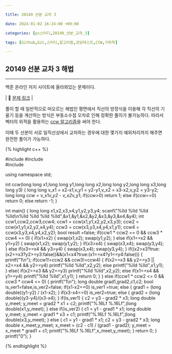 ```yaml
---

title: 20149 선분 교차 3

date: 2024-01-02 16:24:00 +09:00

categories: [ps스터디,20149_선분_교차_3]

tags: [Github,Git,스터디,알고리즘,코딩테스트,CCW,기하학]

---
```


## 20149 선분 교차 3 해법
---
백준 온라인 저지 사이트에 올라와있는 문제이다.

| :link:  [문제 링크](https://www.acmicpc.net/problem/20149)  |

풀이 할 때 일반적으로 떠오르는 해법인 평면에서 직선의 방정식을 이용해 각 직선의 기울기 등을 계산하는 방식은 부동소수점 오차로 인해 정확한 풀이가 불가능하다. 따라서 벡터의 외적을 활용하는 [ccw 알고리즘](https://degurii.tistory.com/47)을 써야 한다.

이때 두 선분이 서로 일직선상에서 교차하는 경우에 대한 몇가지 예외처리까지 해주면 완전한 풀이가 가능하다.


{% highlight c++ %}

#include<cstdio>
#include<cmath>  
#include<algorithm>

using namespace std;

int ccw(long long x1,long long y1,long long x2,long long y2,long long x3,long long y3)
{
	long long v_x1 = x2-x1,v_y1 = y2-y1,v_x2 = x3-x2,v_y2 = y3-y2;
	long long ccw = v_x1*v_y2 - v_x2*v_y1;
	if(ccw>0) return 1;
	else if(ccw==0) return 0;
	else return -1;
}

int main()
{
	long long x1,x2,x3,x4,y1,y2,y3,y4;
	scanf("%lld %lld %lld %lld\n%lld %lld %lld %lld",&x1,&y1,&x2,&y2,&x3,&y3,&x4,&y4);
	int ccw1,ccw2,ccw3,ccw4;
	ccw1 = ccw(x1,y1,x2,y2,x3,y3);
	ccw2 = ccw(x1,y1,x2,y2,x4,y4);
	ccw3 = ccw(x3,y3,x4,y4,x1,y1);
	ccw4 = ccw(x3,y3,x4,y4,x2,y2);
	bool result =false;
	if(ccw1 * ccw2 == 0 && ccw3 * ccw4 == 0)
	{
			if(x1>x2)
			{
				swap(x1,x2);
				swap(y1,y2);
			}
			else if(x1==x2 && y1>y2)
			{
				swap(x1,x2);
				swap(y1,y2);
			}
			if(x3>x4)
			{
				swap(x3,x4);
				swap(y3,y4);
			}
			else if(x3==x4 && y3>y4)
			{
				swap(x3,x4);
				swap(y3,y4);
			}
			if((x2>x3?true:(x2==x3?y2>=y3:false))&&(x1<x4?true:(x1==x4?y1<=y4:false)))
			{
				printf("1\n");
				if(ccw1!=ccw2 && ccw3!=ccw4)
				{
					if(x2==x3 && y2==y3 || x2==x4 && y2==y4) printf("%lld %lld",x2,y2);
					else printf("%lld %lld",x1,y1);
				}
				else{
					if(x2==x3 && y2==y3) printf("%lld %lld",x2,y2);
					else if(x1==x4 && y1==y4) printf("%lld %lld",x1,y1);
				}
				return 0;
			}
	}
	else if(ccw1 * ccw2 <= 0 && ccw3 * ccw4 <= 0)
	{
		printf("1\n");
		long double grad1,grad2,c1,c2;
		bool is_ver1=false,is_ver2=false;
		if(x1-x2==0) is_ver1 =true;
		else
		{
			grad1 = (long double)(y1-y2) / (x1-x2);
		}
		if(x3-x4==0) is_ver2=true;
		else
		{
			grad2 = (long double)(y3-y4)/(x3-x4);
		}
		if(is_ver1)
		{
			c2 = y3 - grad2 * x3;
			long double y_meet;
			y_meet = grad2 * x1 + c2;
			printf("%.16Lf %.16Lf",(long double)x1,y_meet);
		}
		else if(is_ver2)
		{
			c1 = y1 - grad1 * x1;
			long double y_meet;
			y_meet = grad1 * x3 + c1;
			printf("%.16Lf %.16Lf",(long double)x3,y_meet);
		}
		else
		{
			c1 = y1 - grad1 * x1;
			c2 = y3 - grad2 * x3;
			long double x_meet,y_meet;
			x_meet = (c2 - c1) / (grad1 - grad2);
			y_meet = x_meet * grad1 + c1;
			printf("%.16Lf %.16Lf",x_meet,y_meet);
		}
		return 0;
	}
	printf("0");
}

{% endhighlight %}